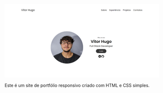 
![Screenshot](/assets/home.png)

Este é um site de portfólio responsivo criado com HTML e CSS simples.


